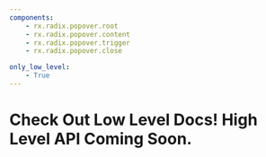 ```yaml
---
components:
    - rx.radix.popover.root
    - rx.radix.popover.content
    - rx.radix.popover.trigger
    - rx.radix.popover.close

only_low_level:
    - True
---
```



# Check Out Low Level Docs! High Level API Coming Soon.

